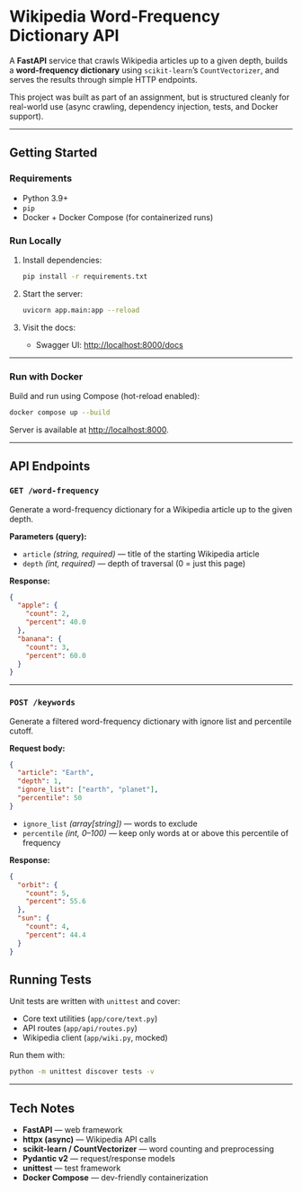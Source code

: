 # Wikipedia Word-Frequency Dictionary API

A **FastAPI** service that crawls Wikipedia articles up to a given depth, builds a **word-frequency dictionary** using `scikit-learn`’s `CountVectorizer`, and serves the results through simple HTTP endpoints.  

This project was built as part of an assignment, but is structured cleanly for real-world use (async crawling, dependency injection, tests, and Docker support).

---

## Getting Started

### Requirements
- Python 3.9+
- `pip`
- Docker + Docker Compose (for containerized runs)

### Run Locally
1. Install dependencies:
   ```bash
   pip install -r requirements.txt
   ```

2. Start the server:
   ```bash
   uvicorn app.main:app --reload
   ```

3. Visit the docs:
   - Swagger UI: [http://localhost:8000/docs](http://localhost:8000/docs)

---

### Run with Docker
Build and run using Compose (hot-reload enabled):

```bash
docker compose up --build
```

Server is available at [http://localhost:8000](http://localhost:8000).

---

## API Endpoints

### `GET /word-frequency`
Generate a word-frequency dictionary for a Wikipedia article up to the given depth.

**Parameters (query):**
- `article` *(string, required)* — title of the starting Wikipedia article  
- `depth` *(int, required)* — depth of traversal (0 = just this page)

**Response:**
```json
{
  "apple": {
    "count": 2,
    "percent": 40.0
  },
  "banana": {
    "count": 3,
    "percent": 60.0
  }
}
```

---

### `POST /keywords`
Generate a filtered word-frequency dictionary with ignore list and percentile cutoff.

**Request body:**
```json
{
  "article": "Earth",
  "depth": 1,
  "ignore_list": ["earth", "planet"],
  "percentile": 50
}
```

- `ignore_list` *(array[string])* — words to exclude  
- `percentile` *(int, 0–100)* — keep only words at or above this percentile of frequency

**Response:**
```json
{
  "orbit": {
    "count": 5,
    "percent": 55.6
  },
  "sun": {
    "count": 4,
    "percent": 44.4
  }
}
```


## Running Tests

Unit tests are written with `unittest` and cover:
- Core text utilities (`app/core/text.py`)
- API routes (`app/api/routes.py`)
- Wikipedia client (`app/wiki.py`, mocked)

Run them with:

```bash
python -m unittest discover tests -v
```

---

## Tech Notes

- **FastAPI** — web framework  
- **httpx (async)** — Wikipedia API calls  
- **scikit-learn / CountVectorizer** — word counting and preprocessing  
- **Pydantic v2** — request/response models  
- **unittest** — test framework  
- **Docker Compose** — dev-friendly containerization  